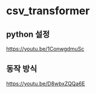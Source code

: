 # csv_transformer

## python 설정
https://youtu.be/1ConwgdmuSc

## 동작 방식
https://youtu.be/D8wbxZQQa6E
